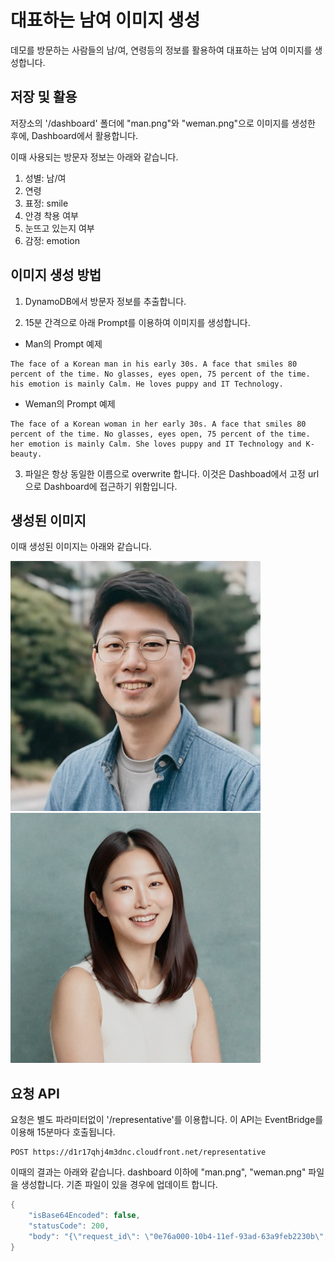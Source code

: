 # 대표하는 남여 이미지 생성

데모를 방문하는 사람들의 남/여, 연령등의 정보를 활용하여 대표하는 남여 이미지를 생성합니다.

## 저장 및 활용

저장소의 '/dashboard' 폴더에 "man.png"와 "weman.png"으로 이미지를 생성한 후에, Dashboard에서 활용합니다.

이때 사용되는 방문자 정보는 아래와 같습니다.

1) 성별: 남/여
2) 연령
3) 표정: smile
4) 안경 착용 여부
5) 눈뜨고 있는지 여부
6) 감정: emotion

## 이미지 생성 방법

1) DynamoDB에서 방문자 정보를 추출합니다. 

2) 15분 간격으로 아래 Prompt를 이용하여 이미지를 생성합니다.

- Man의 Prompt 예제
```text
The face of a Korean man in his early 30s. A face that smiles 80 percent of the time. No glasses, eyes open, 75 percent of the time. his emotion is mainly Calm. He loves puppy and IT Technology.
```

- Weman의 Prompt 예제

```text  
The face of a Korean woman in her early 30s. A face that smiles 80 percent of the time. No glasses, eyes open, 75 percent of the time. her emotion is mainly Calm. She loves puppy and IT Technology and K-beauty.
```

3) 파일은 항상 동일한 이름으로 overwrite 합니다. 이것은 Dashboad에서 고정 url으로 Dashboard에 접근하기 위함입니다.

## 생성된 이미지

이때 생성된 이미지는 아래와 같습니다.

<img src="./pictures/representative/man.png" width="400">

<img src="./pictures/representative/weman.png" width="400">


## 요청 API

요청은 별도 파라미터없이 '/representative'를 이용합니다. 이 API는 EventBridge를 이용해 15분마다 호출됩니다.

```text
POST https://d1r17qhj4m3dnc.cloudfront.net/representative
```

이때의 결과는 아래와 같습니다. dashboard 이하에 "man.png", "weman.png" 파일을 생성합니다. 기존 파일이 있을 경우에 업데이트 합니다.

```java
{
    "isBase64Encoded": false,
    "statusCode": 200,
    "body": "{\"request_id\": \"0e76a000-10b4-11ef-93ad-63a9feb2230b\", \"generated_urls\": [\"https://d1r17qhj4m3dnc.cloudfront.net/dashboard/man.png\", \"https://d1r17qhj4m3dnc.cloudfront.net/dashboard/weman.png\"]}"
}
```
